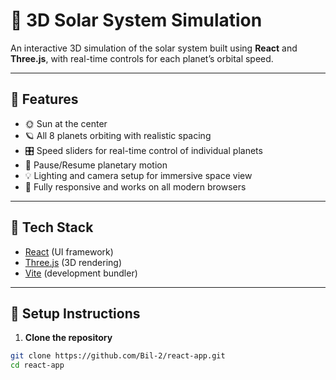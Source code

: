 # 🌌 3D Solar System Simulation

An interactive 3D simulation of the solar system built using **React** and **Three.js**, with real-time controls for each planet’s orbital speed.

---

## 🚀 Features

- 🌞 Sun at the center
- 🪐 All 8 planets orbiting with realistic spacing
- 🎛️ Speed sliders for real-time control of individual planets
- 🔘 Pause/Resume planetary motion
- 💡 Lighting and camera setup for immersive space view
- 📱 Fully responsive and works on all modern browsers

---

## 🧠 Tech Stack

- [React](https://reactjs.org/) (UI framework)
- [Three.js](https://threejs.org/) (3D rendering)
- [Vite](https://vitejs.dev/) (development bundler)


---

## 🔧 Setup Instructions

1. **Clone the repository**
```bash
git clone https://github.com/Bil-2/react-app.git
cd react-app

